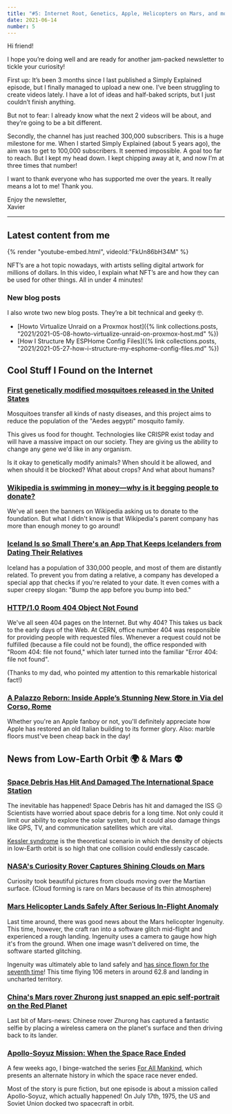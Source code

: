 ```yaml
---
title: "#5: Internet Root, Genetics, Apple, Helicopters on Mars, and more!"
date: 2021-06-14
number: 5
---
```


Hi friend!

I hope you’re doing well and are ready for another jam-packed newsletter to tickle your curiosity!

First up: It’s been 3 months since I last published a Simply Explained episode, but I finally managed to upload a new one. I’ve been struggling to create videos lately. I have a lot of ideas and half-baked scripts, but I just couldn’t finish anything. 

But not to fear: I already know what the next 2 videos will be about, and they’re going to be a bit different.

Secondly, the channel has just reached 300,000 subscribers. This is a huge milestone for me. When I started Simply Explained (about 5 years ago), the aim was to get to 100,000 subscribers. It seemed impossible. A goal too far to reach. But I kept my head down. I kept chipping away at it, and now I’m at three times that number!

I want to thank everyone who has supported me over the years. It really means a lot to me! Thank you.

Enjoy the newsletter,  
Xavier

<!--more-->

---


## Latest content from me

{% render "youtube-embed.html", videoId:"FkUn86bH34M" %}

NFT’s are a hot topic nowadays, with artists selling digital artwork for millions of dollars. In this video, I explain what NFT’s are and how they can be used for other things. All in under 4 minutes!

### New blog posts

I also wrote two new blog posts. They’re a bit technical and geeky 🤓.

* [Howto Virtualize Unraid on a Proxmox host]({% link collections.posts, "2021/2021-05-08-howto-virtualize-unraid-on-proxmox-host.md" %})
* [How I Structure My ESPHome Config Files]({% link collections.posts, "2021/2021-05-27-how-i-structure-my-esphome-config-files.md" %})

## Cool Stuff I Found on the Internet

### [First genetically modified mosquitoes released in the United States](https://www.nature.com/articles/d41586-021-01186-6)
Mosquitoes transfer all kinds of nasty diseases, and this project aims to reduce the population of the "Aedes aegypti" mosquito family.

This gives us food for thought. Technologies like CRISPR exist today and will have a massive impact on our society. They are giving us the ability to change any gene we'd like in any organism.

Is it okay to genetically modify animals? When should it be allowed, and when should it be blocked? What about crops? And what about humans?

### [Wikipedia is swimming in money—why is it begging people to donate?](https://www.dailydot.com/debug/wikipedia-endownemnt-fundraising/)
We've all seen the banners on Wikipedia asking us to donate to the foundation. But what I didn't know is that Wikipedia's parent company has more than enough money to go around!

### [Iceland Is so Small There's an App That Keeps Icelanders from Dating Their Relatives](https://theculturetrip.com/europe/iceland/articles/iceland-is-so-small-theres-an-app-that-keeps-icelanders-from-dating-their-relatives/)
Iceland has a population of 330,000 people, and most of them are distantly related. To prevent you from dating a relative, a company has developed a special app that checks if you're related to your date. It even comes with a super creepy slogan: "Bump the app before you bump into bed."

### [HTTP/1.0 Room 404 Object Not Found](https://www.room404.com/story.html)
We've all seen 404 pages on the Internet. But why 404? This takes us back to the early days of the Web. At CERN, office number 404 was responsible for providing people with requested files. Whenever a request could not be fulfilled (because a file could not be found), the office responded with "Room 404: file not found," which later turned into the familiar "Error 404: file not found".

(Thanks to my dad, who pointed my attention to this remarkable historical fact!)

### [A Palazzo Reborn: Inside Apple’s Stunning New Store in Via del Corso, Rome](https://www.macstories.net/stories/a-palazzo-reborn-inside-apples-stunning-new-store-in-via-del-corso-rome/)
Whether you're an Apple fanboy or not, you'll definitely appreciate how Apple has restored an old Italian building to its former glory. Also: marble floors must've been cheap back in the day!

## News from Low-Earth Orbit 🌍 & Mars 👽

### [Space Debris Has Hit And Damaged The International Space Station](https://www.sciencealert.com/space-debris-has-damaged-the-international-space-station)
The inevitable has happened! Space Debris has hit and damaged the ISS 😖 Scientists have worried about space debris for a long time. Not only could it limit our ability to explore the solar system, but it could also damage things like GPS, TV, and communication satellites which are vital.

[Kessler syndrome](https://en.wikipedia.org/wiki/Kessler_syndrome) is the theoretical scenario in which the density of objects in low-Earth orbit is so high that one collision could endlessly cascade.

### [NASA's Curiosity Rover Captures Shining Clouds on Mars](https://www.jpl.nasa.gov/news/nasas-curiosity-rover-captures-shining-clouds-on-mars)
Curiosity took beautiful pictures from clouds moving over the Martian surface. (Cloud forming is rare on Mars because of its thin atmosphere)

### [Mars Helicopter Lands Safely After Serious In-Flight Anomaly](https://spectrum.ieee.org/automaton/robotics/space-robots/mars-helicopter-lands-safely-after-serious-inflight-anomaly)
Last time around, there was good news about the Mars helicopter Ingenuity. This time, however, the craft ran into a software glitch mid-flight and experienced a rough landing. Ingenuity uses a camera to gauge how high it's from the ground. When one image wasn't delivered on time, the software started glitching. 

Ingenuity was ultimately able to land safely and [has since flown for the seventh time](https://www.spaceflightinsider.com/missions/solar-system/ingenuity-mars-helicopter-completes-7th-flight/)! This time flying 106 meters in around 62.8 and landing in uncharted territory.

### [China's Mars rover Zhurong just snapped an epic self-portrait on the Red Planet](https://www.space.com/china-mars-rover-zhurong-lander-selfie-photos)
Last bit of Mars-news: Chinese rover Zhurong has captured a fantastic selfie by placing a wireless camera on the planet's surface and then driving back to its lander.

### [Apollo-Soyuz Mission: When the Space Race Ended](https://www.discovermagazine.com/the-sciences/apollo-soyuz-mission-when-the-space-race-ended)
A few weeks ago, I binge-watched the series [For All Mankind](https://en.wikipedia.org/wiki/For_All_Mankind_(TV_series)), which presents an alternate history in which the space race never ended.

Most of the story is pure fiction, but one episode is about a mission called Apollo-Soyuz, which actually happened! On July 17th, 1975, the US and Soviet Union docked two spacecraft in orbit.
